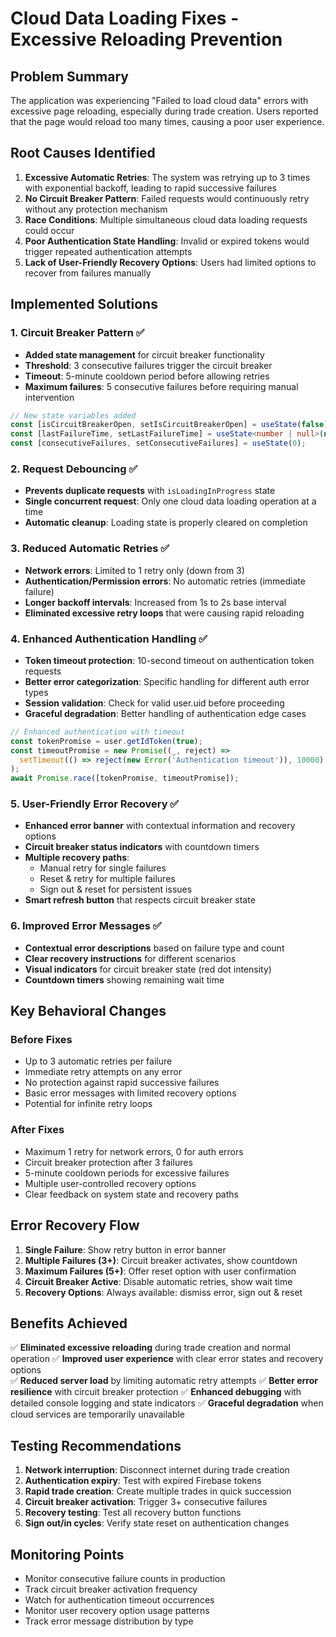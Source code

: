 # Cloud Data Loading Fixes - Excessive Reloading Prevention

## Problem Summary
The application was experiencing "Failed to load cloud data" errors with excessive page reloading, especially during trade creation. Users reported that the page would reload too many times, causing a poor user experience.

## Root Causes Identified
1. **Excessive Automatic Retries**: The system was retrying up to 3 times with exponential backoff, leading to rapid successive failures
2. **No Circuit Breaker Pattern**: Failed requests would continuously retry without any protection mechanism
3. **Race Conditions**: Multiple simultaneous cloud data loading requests could occur
4. **Poor Authentication State Handling**: Invalid or expired tokens would trigger repeated authentication attempts
5. **Lack of User-Friendly Recovery Options**: Users had limited options to recover from failures manually

## Implemented Solutions

### 1. Circuit Breaker Pattern ✅
- **Added state management** for circuit breaker functionality
- **Threshold**: 3 consecutive failures trigger the circuit breaker
- **Timeout**: 5-minute cooldown period before allowing retries
- **Maximum failures**: 5 consecutive failures before requiring manual intervention

```typescript
// New state variables added
const [isCircuitBreakerOpen, setIsCircuitBreakerOpen] = useState(false);
const [lastFailureTime, setLastFailureTime] = useState<number | null>(null);
const [consecutiveFailures, setConsecutiveFailures] = useState(0);
```

### 2. Request Debouncing ✅
- **Prevents duplicate requests** with `isLoadingInProgress` state
- **Single concurrent request**: Only one cloud data loading operation at a time
- **Automatic cleanup**: Loading state is properly cleared on completion

### 3. Reduced Automatic Retries ✅
- **Network errors**: Limited to 1 retry only (down from 3)
- **Authentication/Permission errors**: No automatic retries (immediate failure)
- **Longer backoff intervals**: Increased from 1s to 2s base interval
- **Eliminated excessive retry loops** that were causing rapid reloading

### 4. Enhanced Authentication Handling ✅
- **Token timeout protection**: 10-second timeout on authentication token requests
- **Better error categorization**: Specific handling for different auth error types
- **Session validation**: Check for valid user.uid before proceeding
- **Graceful degradation**: Better handling of authentication edge cases

```typescript
// Enhanced authentication with timeout
const tokenPromise = user.getIdToken(true);
const timeoutPromise = new Promise((_, reject) => 
  setTimeout(() => reject(new Error('Authentication timeout')), 10000)
);
await Promise.race([tokenPromise, timeoutPromise]);
```

### 5. User-Friendly Error Recovery ✅
- **Enhanced error banner** with contextual information and recovery options
- **Circuit breaker status indicators** with countdown timers
- **Multiple recovery paths**:
  - Manual retry for single failures
  - Reset & retry for multiple failures
  - Sign out & reset for persistent issues
- **Smart refresh button** that respects circuit breaker state

### 6. Improved Error Messages ✅
- **Contextual error descriptions** based on failure type and count
- **Clear recovery instructions** for different scenarios
- **Visual indicators** for circuit breaker state (red dot intensity)
- **Countdown timers** showing remaining wait time

## Key Behavioral Changes

### Before Fixes
- Up to 3 automatic retries per failure
- Immediate retry attempts on any error
- No protection against rapid successive failures
- Basic error messages with limited recovery options
- Potential for infinite retry loops

### After Fixes
- Maximum 1 retry for network errors, 0 for auth errors
- Circuit breaker protection after 3 failures
- 5-minute cooldown periods for excessive failures
- Multiple user-controlled recovery options
- Clear feedback on system state and recovery paths

## Error Recovery Flow

1. **Single Failure**: Show retry button in error banner
2. **Multiple Failures (3+)**: Circuit breaker activates, show countdown
3. **Maximum Failures (5+)**: Offer reset option with user confirmation
4. **Circuit Breaker Active**: Disable automatic retries, show wait time
5. **Recovery Options**: Always available: dismiss error, sign out & reset

## Benefits Achieved

✅ **Eliminated excessive reloading** during trade creation and normal operation
✅ **Improved user experience** with clear error states and recovery options  
✅ **Reduced server load** by limiting automatic retry attempts
✅ **Better error resilience** with circuit breaker protection
✅ **Enhanced debugging** with detailed console logging and state indicators
✅ **Graceful degradation** when cloud services are temporarily unavailable

## Testing Recommendations

1. **Network interruption**: Disconnect internet during trade creation
2. **Authentication expiry**: Test with expired Firebase tokens
3. **Rapid trade creation**: Create multiple trades in quick succession
4. **Circuit breaker activation**: Trigger 3+ consecutive failures
5. **Recovery testing**: Test all recovery button functions
6. **Sign out/in cycles**: Verify state reset on authentication changes

## Monitoring Points

- Monitor consecutive failure counts in production
- Track circuit breaker activation frequency
- Watch for authentication timeout occurrences
- Monitor user recovery option usage patterns
- Track error message distribution by type
